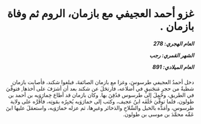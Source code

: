 <h1 dir="rtl">غزو أحمد العجيفي مع بازمان، الروم ثم وفاة بازمان  .</h1>

<h5 dir="rtl">العام الهجري:  278

الشهر القمري: رجب

العام الميلادي: 891</h5>

<p dir="rtl">دخل أحمدُ العجيفي طرسوسَ، وغزا مع بازمان الصائفةَ، فبلغوا شكند، فأصابت بازمان شظيةٌ من حجرِ مَنجَنيقٍ في أضلاعه، فارتحَلَ عن شكند بعد أن أشرَفَ على أخذها, فتوفِّيَ في الطريق، وحُمِلَ إلى طرسوس فدُفِنَ بها. وكان بازمان قد أطاع خِمارَوَيه بن أحمد بن طولون، فلما توفِّيَ خَلَفَه ابنُ عجيف، وكتب إلى خمارَوَيه يُخبِرُه بمَوتِه، فأقَرَّه على ولاية طرسوس، وأمَدَّه بالخيل والسِّلاحِ والذخائر وغيرِها، ثم عزله خمارَوَيه، واستعمَلَ عليها ابنَ عَمِّه محمَّدَ بن موسى بن طولون.</p></br>
